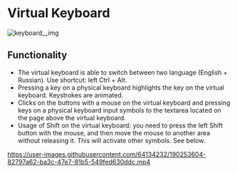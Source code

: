 # Virtual Keyboard

![keyboard__img](https://user-images.githubusercontent.com/64134232/190244614-bc4c364e-ddaf-4509-91b4-e0dd588efd6d.png)

## Functionality

- The virtual keyboard is able to switch between two language (English + Russian). Use shortcut: left Ctrl + Alt.
- Pressing a key on a physical keyboard highlights the key on the virtual keyboard. Keystrokes are animated.
- Clicks on the buttons with a mouse on the virtual keyboard and pressing keys on a physical keyboard input symbols to the textarea located on the page above the virtual keyboard.
- Usage of Shift on the virtual keyboard: you need to press the left Shift button with the mouse, and then move the mouse to another area without releasing it. This will activate other symbols. See below.

https://user-images.githubusercontent.com/64134232/190253604-82797a62-ba3c-47e7-81b5-549fed630ddc.mp4

